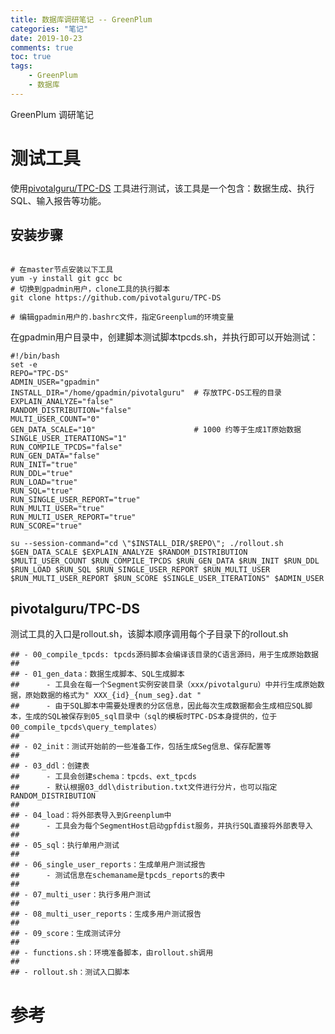 ```yaml
---
title: 数据库调研笔记 -- GreenPlum
categories: "笔记"
date: 2019-10-23
comments: true
toc: true
tags:
	- GreenPlum
	- 数据库
---
```


GreenPlum 调研笔记

<!--more-->

# 测试工具

使用[pivotalguru/TPC-DS](https://github.com/pivotalguru/TPC-DS/blob/master/rollout.sh) 工具进行测试，该工具是一个包含：数据生成、执行SQL、输入报告等功能。

## 安装步骤

```shell

# 在master节点安装以下工具
yum -y install git gcc bc
# 切换到gpadmin用户，clone工具的执行脚本
git clone https://github.com/pivotalguru/TPC-DS

# 编辑gpadmin用户的.bashrc文件，指定Greenplum的环境变量

```

在gpadmin用户目录中，创建脚本测试脚本tpcds.sh，并执行即可以开始测试：

```shell
#!/bin/bash
set -e
REPO="TPC-DS"                         
ADMIN_USER="gpadmin"
INSTALL_DIR="/home/gpadmin/pivotalguru"  # 存放TPC-DS工程的目录
EXPLAIN_ANALYZE="false"
RANDOM_DISTRIBUTION="false"              
MULTI_USER_COUNT="0"                    
GEN_DATA_SCALE="10"                      # 1000 约等于生成1T原始数据
SINGLE_USER_ITERATIONS="1"
RUN_COMPILE_TPCDS="false"
RUN_GEN_DATA="false"
RUN_INIT="true"
RUN_DDL="true"
RUN_LOAD="true"
RUN_SQL="true"
RUN_SINGLE_USER_REPORT="true"
RUN_MULTI_USER="true"
RUN_MULTI_USER_REPORT="true"
RUN_SCORE="true"

su --session-command="cd \"$INSTALL_DIR/$REPO\"; ./rollout.sh $GEN_DATA_SCALE $EXPLAIN_ANALYZE $RANDOM_DISTRIBUTION $MULTI_USER_COUNT $RUN_COMPILE_TPCDS $RUN_GEN_DATA $RUN_INIT $RUN_DDL $RUN_LOAD $RUN_SQL $RUN_SINGLE_USER_REPORT $RUN_MULTI_USER $RUN_MULTI_USER_REPORT $RUN_SCORE $SINGLE_USER_ITERATIONS" $ADMIN_USER

```

## pivotalguru/TPC-DS

测试工具的入口是rollout.sh，该脚本顺序调用每个子目录下的rollout.sh

```shell
## - 00_compile_tpcds: tpcds源码脚本会编译该目录的C语言源码，用于生成原始数据
##
## - 01_gen_data：数据生成脚本、SQL生成脚本
##      - 工具会在每一个Segment实例安装目录（xxx/pivotalguru）中并行生成原始数据，原始数据的格式为" XXX_{id}_{num_seg}.dat "
##      - 由于SQL脚本中需要处理表的分区信息，因此每次生成数据都会生成相应SQL脚本，生成的SQL被保存到05_sql目录中（sql的模板时TPC-DS本身提供的，位于00_compile_tpcds\query_templates）
##
## - 02_init：测试开始前的一些准备工作，包括生成Seg信息、保存配置等
## 
## - 03_ddl：创建表
##      - 工具会创建schema：tpcds、ext_tpcds
##      - 默认根据03_ddl\distribution.txt文件进行分片，也可以指定RANDOM_DISTRIBUTION
##
## - 04_load：将外部表导入到Greenplum中
##      - 工具会为每个SegmentHost启动gpfdist服务，并执行SQL直接将外部表导入
## 
## - 05_sql：执行单用户测试
##
## - 06_single_user_reports：生成单用户测试报告
##      - 测试信息在schemaname是tpcds_reports的表中
##
## - 07_multi_user：执行多用户测试
##
## - 08_multi_user_reports：生成多用户测试报告
## 
## - 09_score：生成测试评分
##
## - functions.sh：环境准备脚本，由rollout.sh调用
##
## - rollout.sh：测试入口脚本
```


# 参考